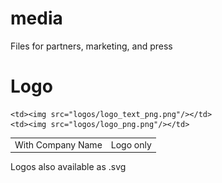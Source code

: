 # media
Files for partners, marketing, and press

Logo
===

<table>
  <tr>
    <td>With Company Name</td>
    <td>Logo only</td>
  <tr>
  
    <td><img src="logos/logo_text_png.png"/></td>
    <td><img src="logos/logo_png.png"/></td>
  </tr>
</table>

Logos also available as .svg
